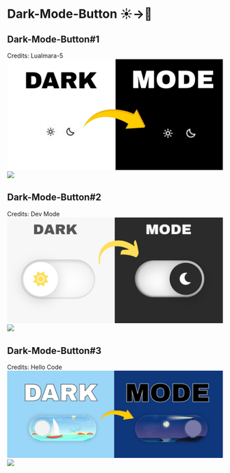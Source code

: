 # Dark-Mode-Button ☀️->🌙
## Dark-Mode-Button#1
Credits: Lualmara-5
![](https://github.com/Lualmara-5/Dark-mode-button/blob/main/Dark_Mode_Button%231.jpeg)
![](Dark_Mode_Button#1.jpeg)
## Dark-Mode-Button#2
Credits: Dev Mode
![](https://github.com/Lualmara-5/Dark-mode-button/blob/main/Dark_Mode_Button%232.jpeg)
![](Dark_Mode_Button#2.jpeg)
## Dark-Mode-Button#3
Credits: Hello Code
![](https://github.com/Lualmara-5/Dark-mode-button/blob/main/Dark_Mode_Button%233.jpeg)
![](Dark_Mode_Button#3.jpeg)
